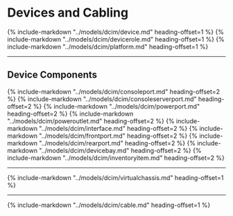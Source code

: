 # Devices and Cabling

{%
    include-markdown "../models/dcim/device.md"
    heading-offset=1
%}
{%
    include-markdown "../models/dcim/devicerole.md"
    heading-offset=1
%}
{%
    include-markdown "../models/dcim/platform.md"
    heading-offset=1
%}

---

## Device Components

{%
    include-markdown "../models/dcim/consoleport.md"
    heading-offset=2
%}
{%
    include-markdown "../models/dcim/consoleserverport.md"
    heading-offset=2
%}
{%
    include-markdown "../models/dcim/powerport.md"
    heading-offset=2
%}
{%
    include-markdown "../models/dcim/poweroutlet.md"
    heading-offset=2
%}
{%
    include-markdown "../models/dcim/interface.md"
    heading-offset=2
%}
{%
    include-markdown "../models/dcim/frontport.md"
    heading-offset=2
%}
{%
    include-markdown "../models/dcim/rearport.md"
    heading-offset=2
%}
{%
    include-markdown "../models/dcim/devicebay.md"
    heading-offset=2
%}
{%
    include-markdown "../models/dcim/inventoryitem.md"
    heading-offset=2
%}

---

{%
    include-markdown "../models/dcim/virtualchassis.md"
    heading-offset=1
%}

---

{%
    include-markdown "../models/dcim/cable.md"
    heading-offset=1
%}
